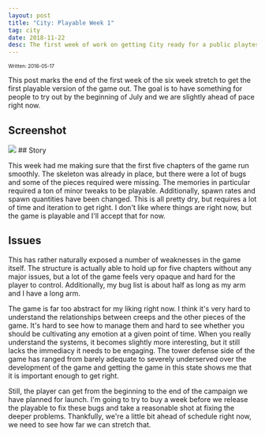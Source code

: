 ```yaml
---
layout: post
title: "City: Playable Week 1"
tag: city
date: 2018-11-22
desc: The first week of work on getting City ready for a public playtest.
---
```


<p style="font-size:10px">Written: 2016-05-17


This post marks the end of the first week of the six week stretch to get the first playable version of the game out. The goal is to have something for people to try out by the beginning of July and we are slightly ahead of pace right now.

## Screenshot
<img src="/blogImages/SS_2016-05-17_01.png" />
## Story

This week had me making sure that the first five chapters of the game run smoothly. The skeleton was already in place, but there were a lot of bugs and some of the pieces required were missing. The memories in particular required a ton of minor tweaks to be playable. Additionally, spawn rates and spawn quantities have been changed. This is all pretty dry, but requires a lot of time and iteration to get right. I don't like where things are right now, but the game is playable and I'll accept that for now.

## Issues

This has rather naturally exposed a number of weaknesses in the game itself. The structure is actually able to hold up for five chapters without any major issues, but a lot of the game feels very opaque and hard for the player to control. Additionally, my bug list is about half as long as my arm and I have a long arm.


The game is far too abstract for my liking right now. I think it's very hard to understand the relationships between creeps and the other pieces of the game. It's hard to see how to manage them and hard to see whether you should be cultivating any emotion at a given point of time. When you really understand the systems, it becomes slightly more interesting, but it still lacks the immediacy it needs to be engaging. The tower defense side of the game has ranged from barely adequate to severely underserved over the development of the game and getting the game in this state shows me that it is important enough to get right.


Still, the player can get from the beginning to the end of the campaign we have planned for launch. I'm going to try to buy a week before we release the playable to fix these bugs and take a reasonable shot at fixing the deeper problems. Thankfully, we're a little bit ahead of schedule right now, we need to see how far we can stretch that.

